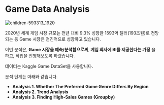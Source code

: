 # **Game Data Analysis**

![children-593313_1920](https://user-images.githubusercontent.com/79372217/115137902-b68f8e80-a063-11eb-8ff1-4df51424c602.jpg)

2020년 세계 게임 시장 규모는 전년 대비 9.3% 성장한 1593억 달러(193조원)로 전망되는 등 Game 시장은 점진적으로 성장하고 있습니다.

이번 분석은, **Game 시장을 예측/분석함으로써, 게임 회사에 BI를 제공한다는 가정** 을 하고, 작업을 진행해보도록 하겠습니다. 

데이터는 Kaggle Game DataSet을 사용합니다.

분석 단계는 아래와 같습니다.

* **Analysis 1. Whether The Preferred Game Genre Differs By Region**
* **Analysis 2. Trend Analysis**
* **Analysis 3. Finding High-Sales Games (Groupby)**

